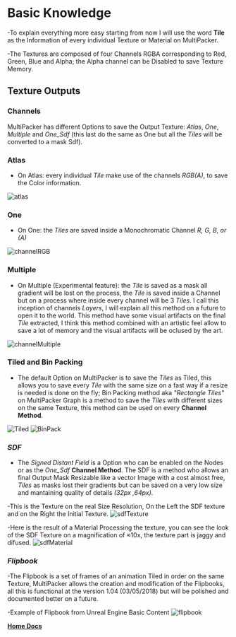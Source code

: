 # Basic Knowledge

-To explain everything more easy starting from now I will use the word **Tile** as the Information of every individual Texture or Material on MultiPacker.

-The Textures are composed of four Channels RGBA corresponding to Red, Green, Blue and Alpha; the Alpha channel can be Disabled to save Texture Memory.

## Texture Outputs

### **Channels**

MultiPacker has different Options to save the Output Texture: *Atlas*, *One*, *Multiple* and *One_Sdf* (this last do the same as One but all the *Tiles* will be converted to a mask Sdf).

### Atlas

- On Atlas: every individual *Tile* make use of the channels *RGB(A)*, to save the Color information.

![atlas](/MultiPacker/Images/atlas.jpg)

### One

- On One: the *Tiles* are saved inside a Monochromatic Channel *R, G, B, or (A)* 

![channelRGB](/MultiPacker/Images/channelRGB.jpg)

### Multiple

- On Multiple (Experimental feature): the *Tile* is saved as a mask all gradient will be lost on the process, the *Tile* is saved inside a Channel but on a process where inside every channel will be 3 *Tiles*. I call this inception of channels *Layers*, I will explain all this method on a future to open it to the world. This method have some visual artifacts on the final *Tile* extracted, I think this method combined with an artistic feel allow to save a lot of memory and the visual artifacts will be oclused by the art.

![channelMultiple](/MultiPacker/Images/channelMultiple.jpg)

### **Tiled and Bin Packing**

- The default Option on MultiPacker is to save the *Tiles* as Tiled, this allows you to save every *Tile* with the same size on a fast way if a resize is needed is done on the fly; Bin Packing method aka *"Rectangle Tiles"* on MultiPacker Graph is a method to save the *Tiles* with different sizes on the same Texture, this method can be used on every **Channel Method**.

![Tiled](/MultiPacker/Images/Tiled.jpg) ![BinPack](/MultiPacker/Images/binpack.jpg)

### *SDF*

- The *Signed Distant Field* is a Option who can be enabled on the Nodes or as the *One_Sdf* **Channel Method**.
The SDF is a method who allows an final Output Mask Resizable like a vector Image with a cost almost free, *Tiles* as masks lost their gradients but can be saved on a very low size and mantaining quality of details *(32px ,64px)*.

-This is the Texture on the real Size Resolution, On the Left the SDF texture and on the Right the Initial Texture.
![sdfTexture](/MultiPacker/Images/sdfTexture.jpg) 

-Here is the result of a Material Processing the texture, you can see the look of the SDF Texture on a magnification of ≈10x, the texture part is jaggy and difused.
![sdfMaterial](/MultiPacker/Images/sdfMaterial.jpg)

### *Flipbook*

-The Flipbook is a set of frames of an animation Tiled in order on the same Texture, MultiPacker allows the creation and modification of the Flipbooks, all this is functional at the version 1.04 (03/05/2018) but will be polished and documented better on a future.

-Example of Flipbook from Unreal Engine Basic Content
![flipbook](/MultiPacker/Images/flipbook.jpg)

[**Home Docs**](https://cheke.github.io/MultiPacker)
